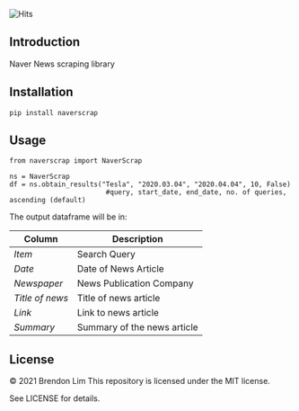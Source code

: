 ![Hits](https://hits.seeyoufarm.com/api/count/incr/badge.svg?url=https%3A%2F%2Fpypi.org%2Fproject%2Fnaverscrap%2F&count_bg=%23539E1A&title_bg=%23555555&icon=&icon_color=%23E7E7E7&title=views+%5Btoday%2Ftotal%5D&edge_flat=false)
## Introduction
Naver News scraping library


## Installation 
```
pip install naverscrap
```

## Usage
```
from naverscrap import NaverScrap

ns = NaverScrap
df = ns.obtain_results("Tesla", "2020.03.04", "2020.04.04", 10, False) 
                        #query, start_date, end_date, no. of queries, ascending (default)
```
The output dataframe will be in:

Column | Description
------------ | -------------
_Item_ | Search Query
_Date_ | Date of News Article
_Newspaper_ | News Publication Company
_Title of news_ | Title of news article
_Link_ | Link to news article
_Summary_ | Summary of the news article


## License
© 2021 Brendon Lim
This repository is licensed under the MIT license.

See LICENSE for details.
